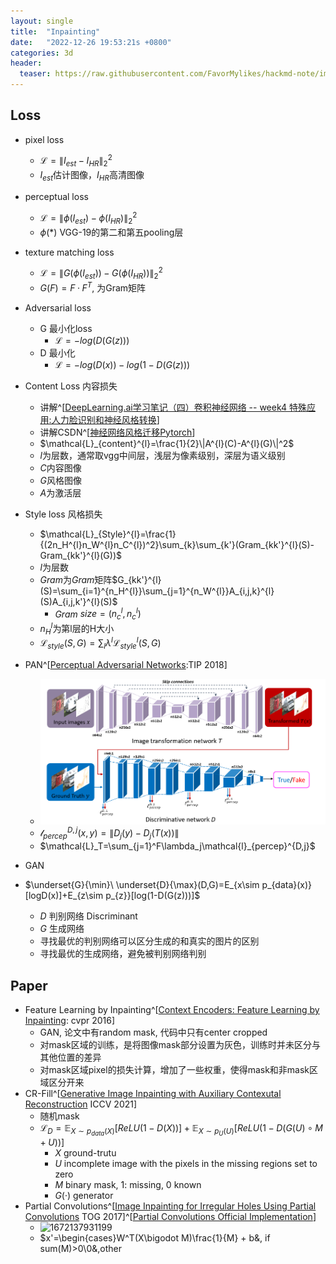 ```yaml
---
layout: single
title:  "Inpainting"
date:   "2022-12-26 19:53:21s +0800"
categories: 3d
header:
  teaser: https://raw.githubusercontent.com/FavorMylikes/hackmd-note/img/img20221014194734.png
---
```


## Loss

- pixel loss
  - $\mathcal{L}=\|I_{est}-I_{HR}\|_2^2$
  - $I_{est}$估计图像，$I_{HR}$高清图像
- perceptual loss
  - $\mathcal{L}=\|\phi(I_{est})-\phi(I_{HR})\|_2^2$
  - $\phi(*)$ VGG-19的第二和第五pooling层
- texture matching loss
  - $\mathcal{L}=\|G(\phi(I_{est}))-G(\phi(I_{HR}))\|_2^2$
  - $G(F)=F·F^T$, 为Gram矩阵
- Adversarial loss
  - G 最小化loss
    - $\mathcal{L}=-log(D(G(z)))$
  - D 最小化
    - $\mathcal{L}=-log(D(x))-log(1-D(G(z)))$
- Content Loss 内容损失
  - 讲解^[[DeepLearning.ai学习笔记（四）卷积神经网络 -- week4 特殊应用:人力脸识别和神经风格转换](https://www.cnblogs.com/marsggbo/p/8447559.html)]
  - 讲解CSDN^[[神经网络风格迁移Pytorch](https://blog.csdn.net/hbu_pig/article/details/111058990)]
  - $\mathcal{L}_{content}^{l}=\frac{1}{2}\|A^{l}(C)-A^{l}(G)\|^2$
  - $l$为层数，通常取vgg中间层，浅层为像素级别，深层为语义级别
  - $C$内容图像
  - $G$风格图像
  - $A$为激活层
- Style loss 风格损失
  - $\mathcal{L}_{Style}^{l}=\frac{1}{(2n_H^{l}n_W^{l}n_C^{l})^2}\sum_{k}\sum_{k'}(Gram_{kk'}^{l}(S)-Gram_{kk'}^{l}(G))$
  - $l$为层数
  - $Gram$为$Gram$矩阵$G_{kk'}^{l}(S)=\sum_{i=1}^{n_H^{l}}\sum_{j=1}^{n_W^{l}}A_{i,j,k}^{l}(S)A_{i,j,k'}^{l}(S)$
    - $Gram$ $size=(n_c^l,n_c^l)$
  - $n_H^{l}$为第l层的H大小
  - $\mathcal{L}_{style}(S, G)=\sum_l\lambda^l\mathcal{L}_{style}^l(S,G)$
- PAN^[[Perceptual Adversarial Networks](https://github.com/WANG-Chaoyue/PAN):TIP 2018]
  - <img src="https://raw.githubusercontent.com/FavorMylikes/hackmd-note/img/img20221227135037.png" alt="20221227135037"/>
  - $\mathcal{l}_{percep}^{D,j}(x,y)=\|D_j(y)-D_j(T(x))\|$
  - $\mathcal{L}_T=\sum_{j=1}^F\lambda_j\mathcal{l}_{percep}^{D,j}$

- GAN

- $\underset{G}{\min}\ \underset{D}{\max}(D,G)=E_{x\sim p_{data}(x)}[logD(x)]+E_{z\sim p_{z}}[log(1-D(G(z)))]$
  - $D$ 判别网络 Discriminant
  - $G$ 生成网络
  - 寻找最优的判别网络可以区分生成的和真实的图片的区别
  - 寻找最优的生成网络，避免被判别网络判别

## Paper

- Feature Learning by Inpainting^[[Context Encoders: Feature Learning by Inpainting](https://github.com/BoyuanJiang/context_encoder_pytorch): cvpr 2016]
  - GAN, 论文中有random mask, 代码中只有center cropped
  - 对mask区域的训练，是将图像mask部分设置为灰色，训练时并未区分与其他位置的差异
  - 对mask区域pixel的损失计算，增加了一些权重，使得mask和非mask区域区分开来
- CR-Fill^[[Generative Image Inpainting with Auxiliary Contexutal Reconstruction](https://github.com/zengxianyu/crfill) ICCV 2021]
  - 随机mask
  - $\mathcal{L}_D=\mathbb{E}_{X\sim p_{data}(X)}\big[ReLU(1-D(X))\big]+\mathbb{E}_{X\sim p_{U}(U)}\big[ReLU(1-D(G(U)\circ M+U))\big]$
    - $X$ ground-trutu
    - $U$ incomplete image with the pixels in the missing regions set to zero
    - $M$ binary mask, 1: missing, 0 known
    - $G(·)$ generator
- Partial Convolutions^[[Image Inpainting for Irregular Holes Using Partial Convolutions](https://github.com/tanimutomo/partialconv) TOG 2017]^[[Partial Convolutions Official Implementation](https://github.com/NVIDIA/partialconv)]
  - <img src="https://raw.githubusercontent.com/FavorMylikes/hackmd-note/img/img1672137931199.jpg" alt="1672137931199"/>
  - $x'=\begin{cases}W^T(X\bigodot M)\frac{1}{M} + b&, if sum(M)>0\\0&,other 
